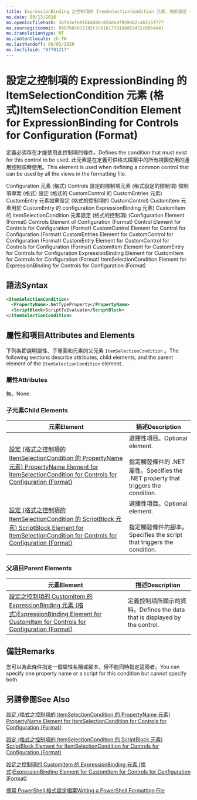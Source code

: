```yaml
---
title: ExpressionBinding 之控制項的 ItemSelectionCondition 元素，用於設定 (格式) |Microsoft Docs
ms.date: 09/13/2016
ms.openlocfilehash: 3bfd3efe916b4d88c024de8f959482cab515f777
ms.sourcegitcommit: 0907b8c6322d2c7c61b17f8168d53452c8964b41
ms.translationtype: MT
ms.contentlocale: zh-TW
ms.lasthandoff: 08/05/2020
ms.locfileid: "87781217"
---
```

# <a name="itemselectioncondition-element-for-expressionbinding-for-controls-for-configuration-format"></a><span data-ttu-id="835f8-102">設定之控制項的 ExpressionBinding 的 ItemSelectionCondition 元素 (格式)</span><span class="sxs-lookup"><span data-stu-id="835f8-102">ItemSelectionCondition Element for ExpressionBinding for Controls for Configuration (Format)</span></span>

<span data-ttu-id="835f8-103">定義必須存在才能使用此控制項的條件。</span><span class="sxs-lookup"><span data-stu-id="835f8-103">Defines the condition that must exist for this control to be used.</span></span> <span data-ttu-id="835f8-104">此元素是在定義可供格式檔案中的所有視圖使用的通用控制項時使用。</span><span class="sxs-lookup"><span data-stu-id="835f8-104">This element is used when defining a common control that can be used by all the views in the formatting file.</span></span>

<span data-ttu-id="835f8-105">Configuration 元素 (格式) Controls 設定的控制項元素 (格式設定的控制項) 控制項專案 (格式) 設定 (格式的 CustomControl 的 CustomEntries 元素) CustomEntry 元素如需設定 (格式的控制項的 CustomControl) CustomItem 元素用於 CustomEntry 的 configuration ExpressionBinding 元素) CustomItem 的 ItemSelectionCondition 元素設定 (格式的控制項)  (</span><span class="sxs-lookup"><span data-stu-id="835f8-105">Configuration Element (Format) Controls Element of Configuration (Format) Control Element for Controls for Configuration (Format) CustomControl Element for Control for Configuration (Format) CustomEntries Element for CustomControl for Configuration (Format) CustomEntry Element for CustomControl for Controls for Configuration (Format) CustomItem Element for CustomEntry for Controls for Configuration ExpressionBinding Element for CustomItem for Controls for Configuration (Format) ItemSelectionCondition Element for ExpressionBinding for Controls for Configuration (Format)</span></span>

## <a name="syntax"></a><span data-ttu-id="835f8-106">語法</span><span class="sxs-lookup"><span data-stu-id="835f8-106">Syntax</span></span>

```xml
<ItemSelectionCondition>
  <PropertyName>.NetTypeProperty</PropertyName>
  <ScriptBlock>ScriptToEvaluate</ScriptBlock>
</ItemSelectionCondition>
```

## <a name="attributes-and-elements"></a><span data-ttu-id="835f8-107">屬性和項目</span><span class="sxs-lookup"><span data-stu-id="835f8-107">Attributes and Elements</span></span>

<span data-ttu-id="835f8-108">下列各節說明屬性、子專案和元素的父元素 `ItemSelectionCondition` 。</span><span class="sxs-lookup"><span data-stu-id="835f8-108">The following sections describe attributes, child elements, and the parent element of the `ItemSelectionCondition` element.</span></span>

### <a name="attributes"></a><span data-ttu-id="835f8-109">屬性</span><span class="sxs-lookup"><span data-stu-id="835f8-109">Attributes</span></span>

<span data-ttu-id="835f8-110">無。</span><span class="sxs-lookup"><span data-stu-id="835f8-110">None.</span></span>

### <a name="child-elements"></a><span data-ttu-id="835f8-111">子元素</span><span class="sxs-lookup"><span data-stu-id="835f8-111">Child Elements</span></span>

|<span data-ttu-id="835f8-112">元素</span><span class="sxs-lookup"><span data-stu-id="835f8-112">Element</span></span>|<span data-ttu-id="835f8-113">描述</span><span class="sxs-lookup"><span data-stu-id="835f8-113">Description</span></span>|
|-------------|-----------------|
|[<span data-ttu-id="835f8-114">設定 (格式之控制項的 ItemSelectionCondition 的 PropertyName 元素) </span><span class="sxs-lookup"><span data-stu-id="835f8-114">PropertyName Element for ItemSelectionCondition for Controls for Configuration (Format)</span></span>](./propertyname-element-for-itemseclectioncondition-for-controls-for-configuration-format.md)|<span data-ttu-id="835f8-115">選擇性項目。</span><span class="sxs-lookup"><span data-stu-id="835f8-115">Optional element.</span></span><br /><br /> <span data-ttu-id="835f8-116">指定觸發條件的 .NET 屬性。</span><span class="sxs-lookup"><span data-stu-id="835f8-116">Specifies the .NET property that triggers the condition.</span></span>|
|[<span data-ttu-id="835f8-117">設定 (格式之控制項的 ItemSelectionCondition 的 ScriptBlock 元素) </span><span class="sxs-lookup"><span data-stu-id="835f8-117">ScriptBlock Element for ItemSelectionCondition for Controls for Configuration (Format)</span></span>](./scriptblock-element-for-itemseclectioncondition-for-controls-for-configuration-format.md)|<span data-ttu-id="835f8-118">選擇性項目。</span><span class="sxs-lookup"><span data-stu-id="835f8-118">Optional element.</span></span><br /><br /> <span data-ttu-id="835f8-119">指定觸發條件的腳本。</span><span class="sxs-lookup"><span data-stu-id="835f8-119">Specifies the script that triggers the condition.</span></span>|

### <a name="parent-elements"></a><span data-ttu-id="835f8-120">父項目</span><span class="sxs-lookup"><span data-stu-id="835f8-120">Parent Elements</span></span>

|<span data-ttu-id="835f8-121">元素</span><span class="sxs-lookup"><span data-stu-id="835f8-121">Element</span></span>|<span data-ttu-id="835f8-122">描述</span><span class="sxs-lookup"><span data-stu-id="835f8-122">Description</span></span>|
|-------------|-----------------|
|[<span data-ttu-id="835f8-123">設定之控制項的 CustomItem 的 ExpressionBinding 元素 (格式)</span><span class="sxs-lookup"><span data-stu-id="835f8-123">ExpressionBinding Element for CustomItem for Controls for Configuration (Format)</span></span>](./expressionbinding-element-for-customitem-for-controls-for-configuration-format.md)|<span data-ttu-id="835f8-124">定義控制項所顯示的資料。</span><span class="sxs-lookup"><span data-stu-id="835f8-124">Defines the data that is displayed by the control.</span></span>|

## <a name="remarks"></a><span data-ttu-id="835f8-125">備註</span><span class="sxs-lookup"><span data-stu-id="835f8-125">Remarks</span></span>

<span data-ttu-id="835f8-126">您可以為此條件指定一個屬性名稱或腳本，但不能同時指定這兩者。</span><span class="sxs-lookup"><span data-stu-id="835f8-126">You can specify one property name or a script for this condition but cannot specify both.</span></span>

## <a name="see-also"></a><span data-ttu-id="835f8-127">另請參閱</span><span class="sxs-lookup"><span data-stu-id="835f8-127">See Also</span></span>

[<span data-ttu-id="835f8-128">設定 (格式之控制項的 ItemSelectionCondition 的 PropertyName 元素) </span><span class="sxs-lookup"><span data-stu-id="835f8-128">PropertyName Element for ItemSelectionCondition for Controls for Configuration (Format)</span></span>](./propertyname-element-for-itemseclectioncondition-for-controls-for-configuration-format.md)

[<span data-ttu-id="835f8-129">設定 (格式之控制項的 ItemSelectionCondition 的 ScriptBlock 元素) </span><span class="sxs-lookup"><span data-stu-id="835f8-129">ScriptBlock Element for ItemSelectionCondition for Controls for Configuration (Format)</span></span>](./scriptblock-element-for-itemseclectioncondition-for-controls-for-configuration-format.md)

[<span data-ttu-id="835f8-130">設定之控制項的 CustomItem 的 ExpressionBinding 元素 (格式)</span><span class="sxs-lookup"><span data-stu-id="835f8-130">ExpressionBinding Element for CustomItem for Controls for Configuration (Format)</span></span>](./expressionbinding-element-for-customitem-for-controls-for-configuration-format.md)

[<span data-ttu-id="835f8-131">撰寫 PowerShell 格式設定檔案</span><span class="sxs-lookup"><span data-stu-id="835f8-131">Writing a PowerShell Formatting File</span></span>](./writing-a-powershell-formatting-file.md)
